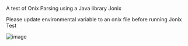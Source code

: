 A test of Onix Parsing using a Java library Jonix

Please update environmental variable to an onix file before running Jonix Test

![image](https://github.com/user-attachments/assets/5b33267b-7c5f-4974-aa23-4cead985129d)
